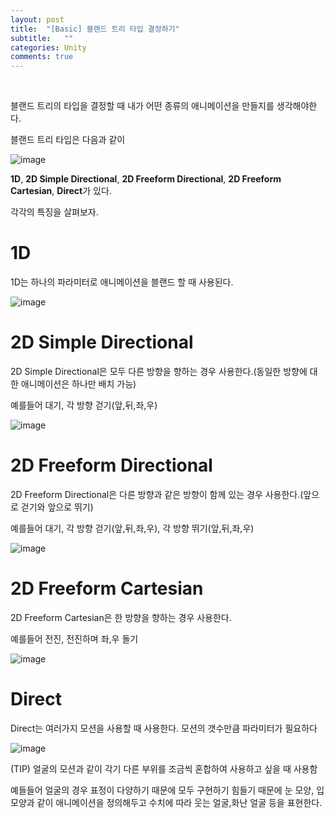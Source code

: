 ```yaml
---
layout: post
title:  "[Basic] 블랜드 트리 타입 결정하기"
subtitle:   ""
categories: Unity
comments: true
---
```


<br>

블랜드 트리의 타입을 결정할 때 내가 어떤 종류의 애니메이션을 만들지를 생각해야한다.

블랜드 트리 타입은 다음과 같이

![image](https://user-images.githubusercontent.com/101051124/159112359-1c3ed28f-d5da-4e13-929d-cd5054359acf.png)

**1D**, **2D Simple Directional**, **2D Freeform Directional**, **2D Freeform Cartesian**, **Direct**가 있다.

각각의 특징을 살펴보자.

# 1D

1D는 하나의 파라미터로 애니메이션을 블랜드 할 때 사용된다.

![image](https://user-images.githubusercontent.com/101051124/159112712-96271883-a448-4cb4-a916-569682b0b611.png)

# 2D Simple Directional

2D Simple Directional은 모두 다른 방향을 향하는 경우 사용한다.(동일한 방향에 대한 애니메이션은 하나만 배치 가능)

예를들어 대기, 각 방향 걷기(앞,뒤,좌,우)

![image](https://user-images.githubusercontent.com/101051124/159112729-ffac82cd-d57d-4abc-acf8-b22eb04655e1.png)

# 2D Freeform Directional

2D Freeform Directional은 다른 방향과 같은 방향이 함께 있는 경우 사용한다.(앞으로 걷기와 앞으로 뛰기)

예를들어 대기, 각 방향 걷기(앞,뒤,좌,우), 각 방향 뛰기(앞,뒤,좌,우)

![image](https://user-images.githubusercontent.com/101051124/159112754-b274cc44-f101-4763-a183-bce2c8ec1ce0.png)

#  **2D Freeform Cartesian**

2D Freeform Cartesian은 한 방향을 향하는 경우 사용한다.

예를들어 전진, 전진하며 좌,우 돌기

![image](https://user-images.githubusercontent.com/101051124/159112781-a7bbd52e-868b-4839-853d-f1f87ecf66ac.png)

# Direct

Direct는 여러가지 모션을 사용할 때 사용한다. 모션의 갯수만큼 파라미터가 필요하다

![image](https://user-images.githubusercontent.com/101051124/159112817-f2c4f79a-573e-4f73-a1a7-4f3e75a7690e.png)

(TIP) 얼굴의 모션과 같이 각기 다른 부위를 조금씩 혼합하여 사용하고 싶을 때 사용함

예들들어 얼굴의 경우 표정이 다양하기 때문에 모두 구현하기 힘들기 때문에 눈 모양, 입 모양과 같이 애니메이션을 정의해두고 수치에 따라 웃는 얼굴,화난 얼굴 등을 표현한다.